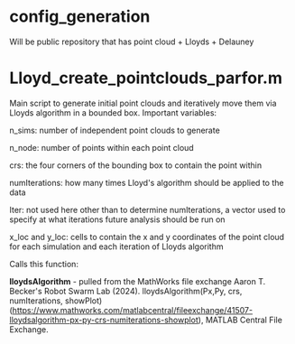 # config_generation
Will be public repository that has point cloud + Lloyds + Delauney

# Lloyd_create_pointclouds_parfor.m

Main script to generate initial point clouds and iteratively move them via Lloyds algorithm in a bounded box.  Important variables:

n_sims: number of independent point clouds to generate

n_node: number of points within each point cloud

crs: the four corners of the bounding box to contain the point within

numIterations: how many times Lloyd's algorithm should be applied to the data

  Iter: not used here other than to determine numIterations, a vector used to specify at what iterations future analysis should be run on
  
x_loc and y_loc: cells to contain the x and y coordinates of the point cloud for each simulation and each iteration of Lloyds algorithm

Calls this function:

**lloydsAlgorithm** - pulled from the MathWorks file exchange
Aaron T. Becker's Robot Swarm Lab (2024). lloydsAlgorithm(Px,Py, crs, numIterations, showPlot) (https://www.mathworks.com/matlabcentral/fileexchange/41507-lloydsalgorithm-px-py-crs-numiterations-showplot), MATLAB Central File Exchange.

